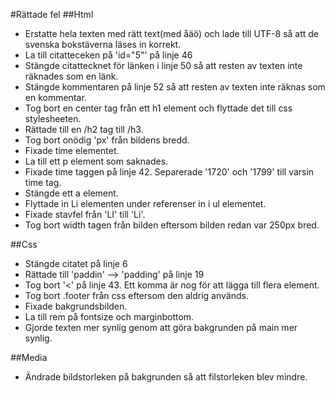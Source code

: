 #Rättade fel
##Html
* Erstatte hela texten med rätt text(med åäö) och lade till UTF-8 så att de svenska bokstäverna läses in korrekt.
* La till citatteceken på 'id="5"' på linje 46
* Stängde citattecknet för länken i linje 50 så att resten av texten inte räknades som en länk.
* Stängde kommentaren på linje 52 så att resten av texten inte räknas som en kommentar.
* Tog bort en center tag från ett h1 element och flyttade det till css stylesheeten.
* Rättade till en /h2 tag till /h3.
* Tog bort onödig 'px' från bildens bredd.
* Fixade time elementet.
* La till ett p element som saknades.
* Fixade time taggen på linje 42. Separerade '1720' och '1799' till varsin time tag.
* Stängde ett a element.
* Flyttade in Li elementen under referenser in i ul elementet.
* Fixade stavfel från 'LI' till 'Li'.
* Tog bort width tagen från bilden eftersom bilden redan var 250px bred.


##Css
* Stängde citatet på linje 6
* Rättade till 'paddin' --> 'padding' på linje 19
* Tog bort '<' på linje 43. Ett komma är nog för att lägga till flera element.
* Tog bort .footer från css eftersom den aldrig används.
* Fixade bakgrundsbilden.
* La till rem på fontsize och marginbottom.
* Gjorde texten mer synlig genom att göra bakgrunden på main mer synlig.

##Media
* Ändrade bildstorleken på bakgrunden så att filstorleken blev mindre.